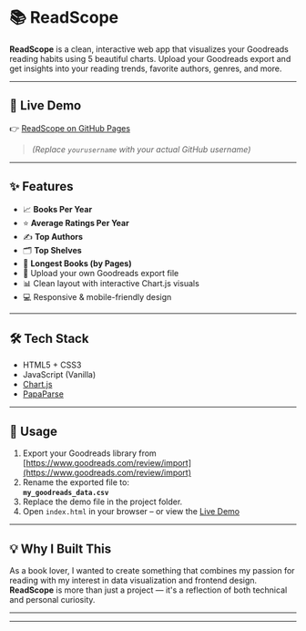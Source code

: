 # 📚 ReadScope

**ReadScope** is a clean, interactive web app that visualizes your Goodreads reading habits using 5 beautiful charts. Upload your Goodreads export and get insights into your reading trends, favorite authors, genres, and more.


---

## 🔗 Live Demo

👉 [ReadScope on GitHub Pages](https://monikak2004.github.io/readscope)

> *(Replace `yourusername` with your actual GitHub username)*

---

## ✨ Features

- 📈 **Books Per Year**
- ⭐ **Average Ratings Per Year**
- ✍️ **Top Authors**
- 🗂️ **Top Shelves**
- 📏 **Longest Books (by Pages)**
- 📁 Upload your own Goodreads export file
- 📊 Clean layout with interactive Chart.js visuals
- 💻 Responsive & mobile-friendly design

---

## 🛠 Tech Stack

- HTML5 + CSS3
- JavaScript (Vanilla)
- [Chart.js](https://www.chartjs.org/)
- [PapaParse](https://www.papaparse.com/)

---

## 📁 Usage

1. Export your Goodreads library from [https://www.goodreads.com/review/import](https://www.goodreads.com/review/import)
2. Rename the exported file to:  
   **`my_goodreads_data.csv`**
3. Replace the demo file in the project folder.
4. Open `index.html` in your browser – or view the [Live Demo](https://monikak2004.github.io/readscope)

---

## 💡 Why I Built This

As a book lover, I wanted to create something that combines my passion for reading with my interest in data visualization and frontend design. **ReadScope** is more than just a project — it's a reflection of both technical and personal curiosity.

---

---
